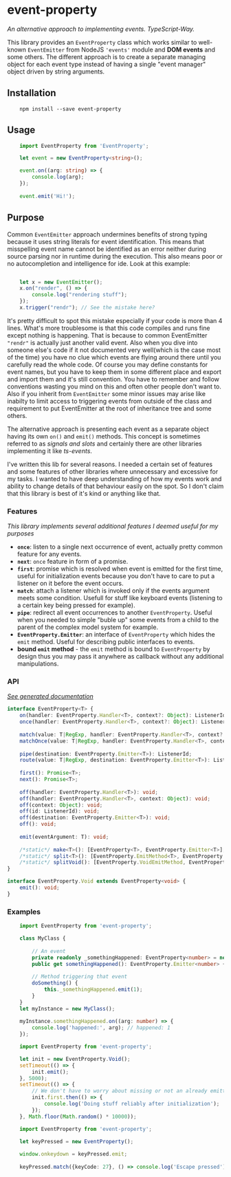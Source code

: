 # event-property

_An alternative approach to implementing events. TypeScript-Way._

This library provides an `EventProperty` class which works
similar to well-known `EventEmitter` from NodeJS `'events'` 
module and __DOM events__ and some others. The different approach
is to create a separate managing object for each event type instead
of having a single "event manager" object driven by string arguments.

## Installation
```
    npm install --save event-property
```

## Usage
```typescript
    import EventProperty from 'EventProperty';

    let event = new EventProperty<string>();

    event.on((arg: string) => {
        console.log(arg);
    });
    
    event.emit('Hi!');

```

## Purpose
Common `EventEmitter` approach undermines benefits of strong typing
because it uses string literals for event identification. This means that
misspelling event name cannot be identified as an error neither during 
source parsing nor in runtime during the execution. This also means
poor or no autocompletion and intelligence for ide. Look at this example:

```typescript

    let x = new EventEmitter();
    x.on("render", () => {
        console.log("rendering stuff");
    });
    x.trigger("rendr"); // See the mistake here?

```

It's pretty difficult to spot this mistake especially if your code is more
than 4 lines. What's more troublesome is that this code compiles and runs 
fine except nothing is happening. That is because to common EventEmitter
`"rendr"` is actually just another valid event. Also when you dive into
someone else's code if it not documented very well(which is the case most
of the time) you have no clue which events are flying around there until
you carefully read the whole code. Of course you may define constants for
event names, but you have to keep them in some different place and
export and import them and it's still convention. You have to remember
and follow conventions wasting you mind on this and often other people
don't want to. Also if you inherit from `EventEmitter` some minor issues
may arise like inabilty to limit access to triggering events from
outside of the class and requirement to put EventEmitter at the root
of inheritance tree and some others.

The alternative approach is presenting each event as a separate object
having its own `on()` and `emit()` methods.
This concept is sometimes referred to as _signals and slots_ and certainly
there are other libraries implementing it like _ts-events_. 

I've written
this lib for several reasons. I needed a certain set of features and some
features of other libraries where unnecessary and excessive for my tasks.
I wanted to have deep understanding of how my events work and ability to
change details of that behaviour easily on the spot. So I don't claim that
this library is best of it's kind or anything like that.

### Features
_This library implements several additional features I deemed useful for my purposes_

- __`once`__: listen to a single next occurrence of event, actually pretty common feature for any events.
- __`next`__: `once` feature in form of a promise.
- __`first`__: promise which is resolved when event is emitted for the first time, useful for
    initialization events because you don't have to care to put a listener on it before the event occurs.
- __`match`__: attach a listener which is invoked only if the events argument meets some condition.
    Usefull for stuff like keyboard events (listening to a certain key being pressed for example).
- __`pipe`__: redirect all event occurrences to another `EventProperty`. Useful when you needed to simple
    "buble up" some events from a child to the parent of the complex model system for example.
- __`EventProperty.Emitter`__: an interface of `EventProperty` which hides the `emit` method. Useful
    for describing public interfaces to events.
- __bound `emit` method__ - the `emit` method is bound to `EventProperty` by design thus you may
    pass it anywhere as callback without any additional manipulations.


### API

_[See generated documentation](docs/event.md)_
```typescript
interface EventProperty<T> {
    on(handler: EventProperty.Handler<T>, context?: Object): ListenerId;
    once(handler: EventProperty.Handler<T>, context?: Object): ListenerId;
    
    match(value: T|RegExp, handler: EventProperty.Handler<T>, context?: Object): ListenerId;
    matchOnce(value: T|RegExp, handler: EventProperty.Handler<T>, context?: Object): ListenerId;
    
    pipe(destination: EventProperty.Emitter<T>): ListenerId;
    route(value: T|RegExp, destination: EventProperty.Emitter<T>): ListenerId;
    
    first(): Promise<T>;
    next(): Promise<T>;
    
    off(handler: EventProperty.Handler<T>): void;
    off(handler: EventProperty.Handler<T>, context: Object): void;
    off(context: Object): void;
    off(id: ListenerId): void;
    off(destination: EventProperty.Emitter<T>): void;
    off(): void;
    
    emit(eventArgument: T): void;
    
    /*static*/ make<T>(): [EventProperty<T>, EventProperty.Emitter<T>];
    /*static*/ split<T>(): [EventProperty.EmitMethod<T>, EventProperty.Emitter<T>];
    /*static*/ splitVoid(): [EventProperty.VoidEmitMethod, EventProperty.Emitter<void>];
}

interface EventProperty.Void extends EventProperty<void> {
    emit(): void;
}
```


### Examples
```typescript
    import EventProperty from 'event-property';

    class MyClass {
        
        // An event
        private readonly _somethingHappened: EventProperty<number> = new EventProperty<number>();
        public get somethingHappened(): EventProperty.Emitter<number> { return this._somethingHappened; }
        
        // Method triggering that event
        doSomething() {
            this._somethingHappened.emit(1);
        }
    }
    let myInstance = new MyClass();
    
    myInstance.somethingHappened.on((arg: number) => {
        console.log('happened:', arg); // happened: 1
    });
```

```typescript
    import EventProperty from 'event-property';

    let init = new EventProperty.Void();
    setTimeout(() => {
        init.emit();
    }, 5000);
    setTimeout(() => {
        // We don't have to worry about missing or not an already emitted 'init' event.
        init.first.then(() => {
            console.log('Doing stuff reliably after initialization');
        });
    }, Math.floor(Math.random() * 10000));
```

```typescript
    import EventProperty from 'event-property';

    let keyPressed = new EventProperty();
    
    window.onkeydown = keyPressed.emit;
    
    keyPressed.match({keyCode: 27}, () => console.log('Escape pressed'));
```











